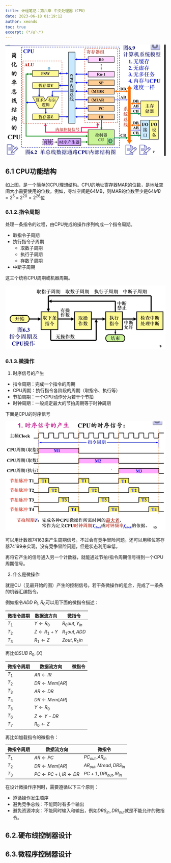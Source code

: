 ```yaml
---
title: 计组笔记：第六章-中央处理器（CPU）
date: 2023-06-18 01:19:12
author: xeonds
toc: true
excerpt: (*/ω＼*)
---
```


![](img/Pasted%20image%2020230618023518.png)

## 6.1 CPU功能结构

如上图，是一个简单的CPU理想结构。CPU的地址寄存器MAR的位数，是地址空间大小需要使用的位数。例如，寻址空间是64MB，则MAR的位数至少是$64MB=2^5\times2^{20}=2^{26}$位

### 6.1.2.指令周期

处理一条指令的过程，由CPU完成的操作序列构成一个指令周期。

- 取指令子周期
- 执行指令子周期
	- 取数子周期
	- 执行子周期
	- 存数子周期
- 中断子周期

这三个统称CPU周期或机器周期。

![](img/Pasted%20image%2020230618024521.png)

### 6.1.3.微操作

1. 时序信号的产生

- 指令周期：完成一个指令的周期
- CPU周期：执行指令各阶段的周期（取指令、执行等）
- 节拍周期：一个CPU动作分为若干个节拍
- 时钟周期：一般规定最大的节拍周期等于时钟周期

下面是CPU的时序信号

![](img/Pasted%20image%2020230618145621.png)

可以用计数器74163来产生周期信号。不过会有竞争冒险问题。还可以用移位寄存器74199来实现，没有竞争冒险问题，但是状态利用率低。

再将它产生的信号通入另一个计数器，就能通过节拍/指令周期信号得到一个CPU周期信号。

2. 什么是微操作

就是CU（见最开始的图）产生的控制信号。若干条微操作的组合，完成了一条条的机器汇编指令。

例如指令$ADD\text{ }R_1,R_0$可以用下面的微指令描述：

|微指令周期|数据流方向|微指令|
|-|-|-|
|$T_1$|$Y\leftarrow R_0$|$R_0out,Y_{in}$|
|$T_2$|$Z\leftarrow R_1+Y$|$R_1out,ADD$|
|$T_3$|$R_1\leftarrow Z$|$Zout,R_1in$|

再比如$SUB\text{ }R_0,(X)$

|微指令周期|数据流方向|微指令|
|-|-|-|
|$T_1$|$AR\leftarrow IR$||
|$T_2$|$DR\leftarrow Mem[AR]$||
|$T_3$|$AR\leftarrow DR$||
|$T_4$|$DR\leftarrow Mem[AR]$||
|$T_5$|$Y\leftarrow R_0$||
|$T_6$|$Z\leftarrow Y-DR$||
|$T_7$|$R_0\leftarrow Z$||

再比如加载指令的微指令：

|微指令周期|数据流方向|微指令|
|-|-|-|
|$T_1$|$AR\leftarrow PC$|$PC_{out},AR_{in}$|
|$T_2$|$DR\leftarrow Mem[AR]$|$AR_{out},Mread,DRS_{in}$|
|$T_3$|$PC\leftarrow PC+I,IR\leftarrow DR$|$PC+1,DRI_{out},IR_{in}$|

在设计微操作序列时，需要遵循以下三个原则：

- 遵循操作发生顺序
- 避免竞争总线：不能同时有多个输出
- 避免资源冲突：不能同时输入和输出，例如$DRS_{in},DRI_{out}$就是不能允许的微指令。

## 6.2.硬布线控制器设计

## 6.3.微程序控制器设计

